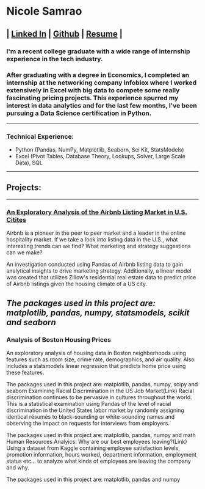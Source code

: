 # Nicole Samrao
| [Linked In](https://www.linkedin.com/in/nicolesamrao) | [Github](github.com/nsamrao) | [Resume](https://github.com/nsamrao/nsamrao.github.io/blob/master/Resume.pdf) |
---
### I'm a recent college graduate with a wide range of internship experience in the tech industry. 

### After graduating with a degree in Economics, I completed an internship at the networking company Infoblox where I worked extensively in Excel with big data to compete some really fascinating pricing projects. This experience spurred my interest in data analytics and for the last few months, I've been pursuing a Data Science certification in Python. 

---

### Technical Experience: 
- Python (Pandas, NumPy, Matplotlib, Seaborn, Sci Kit, StatsModels)
- Excel (Pivot Tables, Database Theory, Lookups, Solver, Large Scale Data), SQL 

---
## Projects: 
---
### [An Exploratory Analysis of the Airbnb Listing Market in U.S. Citites](https://nsamrao.github.io/Airbnb/)
Airbnb is a pioneer in the peer to peer market and a leader in the online hospitality market. If we take a look into listing data in the U.S., what interesting trends can we find? What marketing and strategy suggestions can we make? 

An investigation conducted using Pandas of Airbnb listing data to gain analytical insights to drive marketing strategy. Additionally, a linear model was created that utilizes Zillow's residential real estate data to predict price of Airbnb listings given the housing climate of a US city.

*The packages used in this project are: matplotlib, pandas, numpy, statsmodels, scikit and seaborn*
---
### Analysis of Boston Housing Prices
An exploratory analysis of housing data in Boston neighborhoods using features such as room size, crime rate, demographics, and air quality. Also includes a statsmodels linear regression that predicts home price using these features. 

The packages used in this project are: matplotlib, pandas, numpy, scipy and seaborn
Examining Racial Discrimination in the US Job Market(Link)
Racial discrimination continues to be pervasive in cultures throughout the world. 
This is a statistical examination using Pandas of the level of racial discrimination in the United States labor market by randomly assigning identical résumés to black-sounding or white-sounding names and observing the impact on requests for interviews from employers.

The packages used in this project are: matplotlib, pandas, numpy and math
Human Resources Analyics: Why are our best employees leaving?(Link)
Using a dataset from Kaggle containing employee satisfaction levels, promotion information, hours worked, department information, employment status etc... to analyze what kinds of employees are leaving the company and why. 

The packages used in this project are: matplotlib, pandas and numpy
